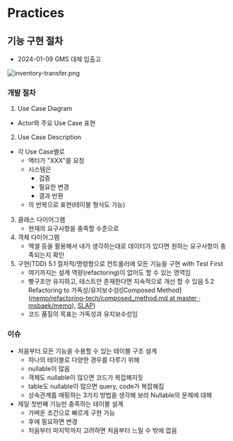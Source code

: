 # Practices

## 기능 구현 절차

- 2024-01-09 GMS 대체 입출고

![inventory-transfer.png](inventory-transfer.png)

### 개발 절차

1. Use Case Diagram

- Actor와 주요 Use Case 표현

2. Use Case Description

- 각 Use Case별로
    - 액터가 "XXX"를 요청
    - 시스템은
        - 검증
        - 필요한 변경
        - 결과 반환
    - 의 반복으로 표현(테이블 형식도 가능)

3. 클래스 다이어그램
    - 현재의 요구사항을 충족할 수준으로
4. 객체 다이어그램
    - 엑셀 등을 활용해서 내가 생각하는대로 데이터가 있다면 원하는 요구사항이 충족되는지 확인
5. 구현(TDD)
   5.1 절차적/명령형으로 컨트롤러에 모든 기능을 구현 with Test First
    - 여기까지는 설계 역량(refactoring)이 없어도 할 수 있는 영역임
    - 빵구조만 유지하고, 테스트만 존재한다면 지속적으로 개선 할 수 있음
      5.2 Refactoring to 가독성/유지보수성([Composed Method]([memo/refactoring-tech/composed_method.md at master · msbaek/memo](https://github.com/msbaek/memo/blob/master/refactoring-tech/composed_method.md)), [SLAP](https://github.com/msbaek/memo/blob/master/refactoring-tech/composed_method.md#slapsingle-level-of-abstraction-principle))
    - 코드 품질의 목표는 가독성과 유지보수성임

### 이슈

- 처음부터 모든 기능을 수용할 수 있는 테이블 구조 설계
    - 하나의 테이블로 다양한 경우를 다루기 위해
    - nullable이 많음
    - 객체도 nullable이 많으면 코드가 복잡해지듯
    - table도 nullable이 많으면 query, code가 복잡해짐
    - 상속관계를 매핑하는 3가지 방법을 생각해 보라 Nullable의 문제에 대해
- 제일 첫번째 기능만 충족하는 테이블 설계
    - 가벼운 조건으로 빠르게 구현 가능
    - 후에 필요하면 변경
    - 처음부터 마지막까지 고려하면 처음부터 느릴 수 밖에 없음